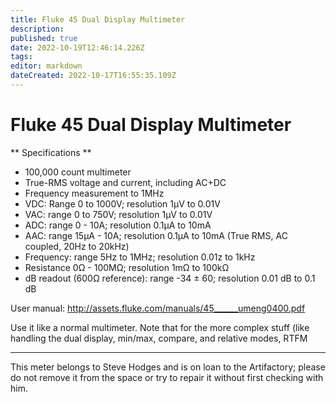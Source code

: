 ```yaml
---
title: Fluke 45 Dual Display Multimeter
description: 
published: true
date: 2022-10-19T12:46:14.226Z
tags: 
editor: markdown
dateCreated: 2022-10-17T16:55:35.109Z
---
```


# Fluke 45 Dual Display Multimeter

\*\* Specifications \*\*

-   100,000 count multimeter
-   True-RMS voltage and current, including AC+DC
-   Frequency measurement to 1MHz
-   VDC: Range 0 to 1000V; resolution 1µV to 0.01V
-   VAC: range 0 to 750V; resolution 1µV to 0.01V
-   ADC: range 0 - 10A; resolution 0.1µA to 10mA
-   AAC: range 15µA - 10A; resolution 0.1µA to 10mA (True RMS, AC coupled, 20Hz to 20kHz)
-   Frequency: range 5Hz to 1MHz; resolution 0.01z to 1kHz
-   Resistance 0Ω - 100MΩ; resolution 1mΩ to 100kΩ
-   dB readout (600Ω reference): range -34 ± 60; resolution 0.01 dB to 0.1 dB

User manual: <http://assets.fluke.com/manuals/45______umeng0400.pdf>

Use it like a normal multimeter. Note that for the more complex stuff (like handling the dual display, min/max, compare, and relative modes, RTFM

------------------------------------------------------------------------

This meter belongs to Steve Hodges and is on loan to the Artifactory; please do not remove it from the space or try to repair it without first checking with him.
